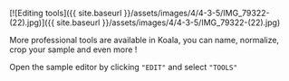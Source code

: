 ---
---

[![Editing tools]({{ site.baseurl }}/assets/images/4/4-3-5/IMG_79322-(22).jpg)]({{
site.baseurl }}/assets/images/4/4-3-5/IMG_79322-(22).jpg)

More professional tools are available in Koala, you can name, normalize, crop your sample and even more !

Open the sample editor by clicking `"EDIT"` and select `"TOOLS"`
